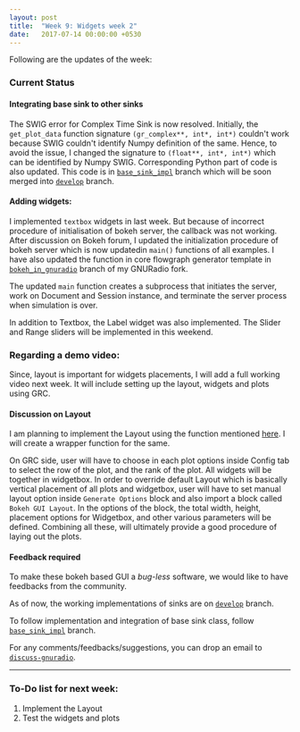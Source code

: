 ```yaml
---
layout: post
title:  "Week 9: Widgets week 2"
date:   2017-07-14 00:00:00 +0530
---
```


Following are the updates of the week:

### Current Status
#### Integrating base sink to other sinks
The SWIG error for Complex Time Sink is now resolved. Initially, the `get_plot_data` function signature `(gr_complex**, int*, int*)` couldn't work because SWIG couldn't identify Numpy definition of the same. Hence, to avoid the issue, I changed the signature to `(float**, int*, int*)` which can be identified by Numpy SWIG. Corresponding Python part of code is also updated. This code is in [`base_sink_impl`][base_sink_impl] branch which will be soon merged into [`develop`][develop_branch] branch.

#### Adding widgets:
I implemented `textbox` widgets in last week. But because of incorrect procedure of initialisation of bokeh server, the callback was not working. After discussion on Bokeh forum, I updated the initialization procedure of bokeh server which is now updatedin `main()` functions of all examples. I have also updated the function in core flowgraph generator template in [`bokeh_in_gnuradio`][bokeh_branch] branch of my GNURadio fork.

The updated `main` function creates a subprocess that initiates the server, work on Document and Session instance, and terminate the server process when simulation is over.

In addition to Textbox, the Label widget was also implemented. The Slider and Range sliders will be implemented in this weekend.

### Regarding a demo video:
Since, layout is important for widgets placements, I will add a full working video next week. It will include setting up the layout, widgets and plots using GRC.


#### Discussion on Layout
I am planning to implement the Layout using the function mentioned [here][layout_example]. I will create a wrapper function for the same.

On GRC side, user will have to choose in each plot options inside Config tab to select the row of the plot, and the rank of the plot. All widgets will be together in widgetbox. In order to override default Layout which is basically vertical placement of all plots and widgetbox, user will have to set manual layout option inside `Generate Options` block and also import a block called `Bokeh GUI Layout`. In the options of the block, the total width, height, placement options for Widgetbox, and other various parameters will be defined. Combining all these, will ultimately provide a good procedure of laying out the plots.

#### Feedback required
To make these bokeh based GUI a _bug-less_ software, we would like to have feedbacks from the community.

As of now, the working implementations of sinks are on [`develop`][develop_branch] branch.

To follow implementation and integration of base sink class, follow [`base_sink_impl`][base_sink_impl] branch.

For any comments/feedbacks/suggestions, you can drop an email to [`discuss-gnuradio`][discussion_forum].

-------------------------
### To-Do list for next week:
1. Implement the Layout
2. Test the widgets and plots

[previous_post]: /GSoC2017/2017/06/16/TimeSink4.html
[develop_branch]: https://github.com/kartikp1995/gr-bokehgui/tree/develop/
[base_sink_impl]: https://github.com/kartikp1995/gr-bokehgui/tree/base_sink_impl/
[discussion_forum]: mailto:discuss-gnuradio@gnu.org
[bokeh_branch]: https://github.com/kartikp1995/gnuradio/tree/bokeh_in_gnuradio/
[layout_example]: http://bokeh.pydata.org/en/latest/docs/user_guide/layout.html#general-grid-layout
